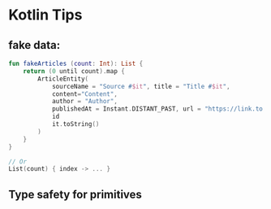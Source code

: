 # Kotlin Tips


## fake data:

```kotlin
fun fakeArticles (count: Int): List { 
    return (0 until count).map {
        ArticleEntity(
            sourceName = "Source #$it", title = "Title #$it",
            content="Content",
            author = "Author",
            publishedAt = Instant.DISTANT_PAST, url = "https://link.to.article/$it",
            id
            it.toString()
        )
    }
}

// Or
List(count) { index -> ... }
```

## Type safety for primitives
